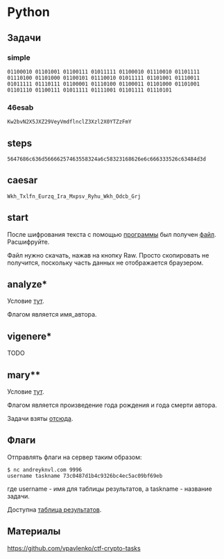 Python
======

## Задачи

### simple

```
01100010 01101001 01100111 01011111 01100010 01110010 01101111 01110100 01101000 01100101 01110010 01011111 01101001 01110011 01011111 01110111 01100001 01110100 01100011 01101000 01101001 01101110 01100111 01011111 01111001 01101111 01110101
```

### 46esab

```
Kw2bvN2X5JXZ29VeyVmdflnclZ3Xzl2X0YTZzFmY
```

## steps

```
5647686c636d56666257463558324a6c58323168626e6c666333526c63484d3d
```

## caesar

```
Wkh_Txlfn_Eurzq_Ira_Mxpsv_Ryhu_Wkh_Odcb_Grj
```

## start

После шифрования текста с помощью [программы](https://github.com/xairy/mipt-ctf/blob/master/03-crypto/tasks/start.py) был получен [файл](https://github.com/xairy/mipt-ctf/blob/master/03-crypto/tasks/start.dat). Расшифруйте.

Файл нужно скачать, нажав на кнопку Raw.
Просто скопировать не получится, поскольку часть данных не отображается браузером.

## analyze\*

Условие [тут](https://github.com/xairy/mipt-ctf/blob/master/03-crypto/tasks/analyze.txt).

Флагом является имя\_автора.

## vigenere\*

TODO

## mary\*\*

Условие [тут](https://github.com/xairy/mipt-ctf/blob/master/03-crypto/tasks/mary.txt).

Флагом является произведение года рождения и года смерти автора.

Задачи взяты [отсюда](https://github.com/vpavlenko/ctf-crypto-tasks).


## Флаги

Отправлять флаги на сервер таким образом:
```
$ nc andreyknvl.com 9996
username taskname 73c0487d1b4c9326bc4ec5ac09bf69eb
```
где username - имя для таблицы результатов, а taskname - название задачи.

Доступна [таблица результатов](https://andreyknvl.com/mipt-ctf).


## Материалы

https://github.com/vpavlenko/ctf-crypto-tasks

